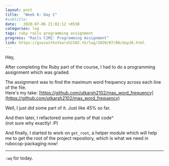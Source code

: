 ```yaml
---
layout: post
title:  "Week 6: Day 1"
#subtitle:
date:   2020-07-06 21:02:12 +0530
categories: log
tags: ruby rails programming assignment
progress: "Rails C1M2: Programming Assignment"
link: https://gsocwithutkarsh2102.tk/log/2020/07/06/day36.html
---
```


Hey,

After completing the Ruby part of the course, I had to do a programming
assignment which was graded.

The assignment was to find the maximum word frequency across each line
of the file.  
Here's my take: [https://github.com/utkarsh2102/max_word_frequency](https://github.com/utkarsh2102/max_word_frequency)

Well, I just did some part of it. Just like 45% so far.

And then later, I refactored some parts of that code^  
(not sure why exactly! :P)

And finally, I started to work on `get_root`, a helper module which will
help me to get the root of the project repository, which is what we need
in rubocop-packaging now!

---

`:wq` for today.
